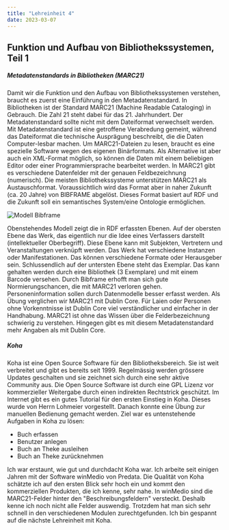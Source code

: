 ```yaml
---
title: "Lehreinheit 4"
date: 2023-03-07
---
```


## Funktion und Aufbau von Bibliothekssystemen, Teil 1

##### Metadatenstandards in Bibliotheken (MARC21)
Damit wir die Funktion und den Aufbau von Bibliothekssystemen verstehen, braucht es zuerst eine Einführung in den Metadatenstandard. In Bibliotheken ist der Standard MARC21 (Machine Readable Cataloging) in Gebrauch. Die Zahl 21 steht dabei für das 21. Jahrhundert. Der Metadatenstandard sollte nicht mit dem Dateiformat verwechselt werden. Mit Metadatenstandard ist eine getroffene Verabredung gemeint, während das Dateiformat die technische Ausprägung beschreibt, die die Daten Computer-lesbar machen. 
Um MARC21-Dateien zu lesen, braucht es eine spezielle Software wegen des eigenen Binärformats. Als Alternative ist aber auch ein XML-Format möglich, so können die Daten mit einem beliebigen Editor oder einer Programmiersprache bearbeitet werden. In MARC21 gibt es verschiedene Datenfelder mit der genauen Feldbezeichnung (numerisch). Die meisten Bibliothekssysteme unterstützen MARC21 als Austauschformat. Voraussichtlich wird das Format aber in naher Zukunft (ca. 20 Jahre) von BIBFRAME abgelöst. Dieses Format basiert auf RDF und die Zukunft soll ein semantisches System/eine Ontologie ermöglichen.

![Modell Bibframe](https://www.loc.gov/bibframe/docs/images/bf2-model.jpg)

Obenstehendes Modell zeigt die in RDF erfassten Ebenen. Auf der obersten Ebene das Werk, das eigentlich nur die Idee eines Verfassers darstellt (intellektueller Oberbegriff). Diese Ebene kann mit Subjekten, Vertretern und Veranstaltungen verknüpft werden. Das Werk hat verschiedene Instanzen oder Manifestationen. Das können verschiedene Formate oder Herausgeber sein. Schlussendlich auf der untersten Ebene steht das Exemplar. Das kann gehalten werden durch eine Bibliothek (3 Exemplare) und mit einem Barcode versehen. 
Durch Bibframe erhofft man sich gute Normierungschancen, die mit MARC21 verloren gehen. Personeninformation sollen durch Datenmodelle besser erfasst werden. 
Als Übung verglichen wir MARC21 mit Dublin Core. Für Laien oder Personen ohne Vorkenntnisse ist Dublin Core viel verständlicher und einfacher in der Handhabung. MARC21 ist ohne das Wissen über die Felderbezeichnung schwierig zu verstehen. Hingegen gibt es mit diesem Metadatenstandard mehr Angaben als mit Dublin Core. 


##### Koha
Koha ist eine Open Source Software für den Bibliotheksbereich. Sie ist weit verbreitet und gibt es bereits seit 1999. Regelmässig werden grössere Updates geschalten und sie zeichnet sich durch eine sehr aktive Community aus. Die Open Source Software ist durch eine GPL Lizenz vor kommerzieller Weitergabe durch einen indirekten Rechtstrick geschützt. 
Im Internet gibt es ein gutes Tutorial für den ersten Einstieg in Koha. Dieses wurde von Herrn Lohmeier vorgestellt. Danach konnte eine Übung zur manuellen Bedienung gemacht werden. Ziel war es untenstehende Aufgaben in Koha zu lösen:
* Buch erfassen
* Benutzer anlegen
* Buch an Theke ausleihen
* Buch an Theke zurücknehmen

Ich war erstaunt, wie gut und durchdacht Koha war. Ich arbeite seit einigen Jahren mit der Software winMedio von Predata. Die Qualität von Koha schätzte ich auf den ersten Blick sehr hoch ein und kommt den kommerziellen Produkten, die ich kenne, sehr nahe. In winMedio sind die MARC21-Felder hinter den "Beschreibungsfeldern" versteckt. Deshalb kenne ich noch nicht alle Felder auswendig. Trotzdem hat man sich sehr schnell in den verschiedenen Modulen zurechtgefunden. Ich bin gespannt auf die nächste Lehreinheit mit Koha. 
